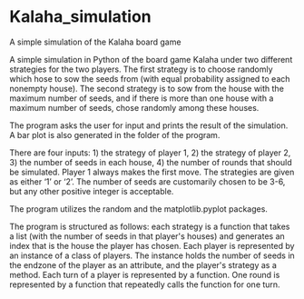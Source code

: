 # Kalaha_simulation
A simple simulation of the Kalaha board game

A simple simulation in Python of the board game Kalaha under two different strategies for the two players. The first strategy is to choose randomly which hose to sow the seeds from  (with equal probability assigned to each nonempty house). The second strategy is to sow from the house with the maximum number of seeds, and if there is more than one house with a maximum number of seeds, chose randomly among these houses. 

The program asks the user for input and prints the result of the simulation. A bar plot is also generated in the folder of the program. 

There are four inputs: 1) the strategy of player 1, 2) the strategy of player 2, 3) the number of seeds in each house, 4) the number of rounds that should be simulated. Player 1 always makes the first move. The strategies are given as either ‘1’ or ‘2’.  The number of seeds are customarily chosen to be 3-6, but any other positive integer is acceptable. 

The program utilizes the random and the matplotlib.pyplot packages.

The program is structured as follows: each strategy is a function that takes a list (with the number of seeds in that player's houses) and generates an index that is the house the player has chosen. Each player is represented by an instance of a class of players. The instance holds the number of seeds in the endzone of the player as an attribute, and the player's strategy as a method. Each turn of a player is represented by a function. One round is represented by a function that repeatedly calls the function for one turn. 
